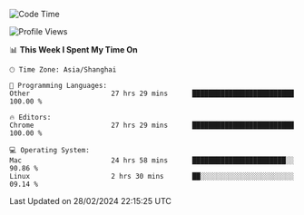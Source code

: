 <!--START_SECTION:waka-->
![Code Time](http://img.shields.io/badge/Code%20Time-1%2C976%20hrs%2015%20mins-blue)

![Profile Views](http://img.shields.io/badge/Profile%20Views-0-blue)

📊 **This Week I Spent My Time On** 

```text
🕑︎ Time Zone: Asia/Shanghai

💬 Programming Languages: 
Other                    27 hrs 29 mins      █████████████████████████   100.00 % 

🔥 Editors: 
Chrome                   27 hrs 29 mins      █████████████████████████   100.00 % 

💻 Operating System: 
Mac                      24 hrs 58 mins      ███████████████████████░░   90.86 % 
Linux                    2 hrs 30 mins       ██░░░░░░░░░░░░░░░░░░░░░░░   09.14 % 
```


 Last Updated on 28/02/2024 22:15:25 UTC
<!--END_SECTION:waka-->